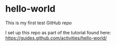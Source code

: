 # hello-world
This is my first test GitHub repo

I set up this repo as part of the tutorial found here: https://guides.github.com/activities/hello-world/
